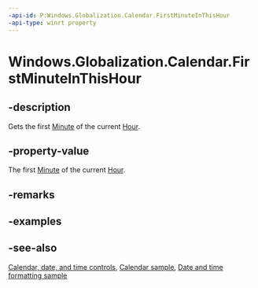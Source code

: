 ```yaml
---
-api-id: P:Windows.Globalization.Calendar.FirstMinuteInThisHour
-api-type: winrt property
---
```


<!-- Property syntax
public int FirstMinuteInThisHour { get; }
-->

# Windows.Globalization.Calendar.FirstMinuteInThisHour

## -description
Gets the first [Minute](calendar_minute.md) of the current [Hour](calendar_hour.md).

## -property-value
The first [Minute](calendar_minute.md) of the current [Hour](calendar_hour.md).

## -remarks

## -examples

## -see-also

[Calendar, date, and time controls](/windows/uwp/design/controls-and-patterns/date-and-time), [Calendar sample](https://github.com/Microsoft/Windows-universal-samples/tree/master/Samples/Calendar), [Date and time formatting sample](https://github.com/microsoft/Windows-universal-samples/tree/master/Samples/DateTimeFormatting)
